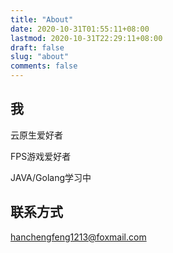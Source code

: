 ```yaml
---
title: "About"
date: 2020-10-31T01:55:11+08:00
lastmod: 2020-10-31T22:29:11+08:00
draft: false
slug: "about"
comments: false
---
```




## 我

云原生爱好者

FPS游戏爱好者

JAVA/Golang学习中

## 联系方式

hanchengfeng1213@foxmail.com